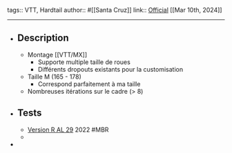 tags:: VTT, Hardtail
author:: #[[Santa Cruz]]
link:: [Official](https://www.santacruzbicycles.com/fr-FR/bikes/chameleon?color=Golden%20Yellow&media=0) 
[[Mar 10th, 2024]]
***

- ## Description
	- Montage [[VTT/MX]]
		- Supporte multiple taille de roues
		- Différents dropouts existants pour la customisation
	- Taille M (165 - 178)
		- Correspond parfaitement à ma taille
	- Nombreuses itérations sur le cadre (> 8)
- ## Tests
	- [Version R AL 29](https://www.mbr.co.uk/reviews/full-suspension-bikes/the-santa-cruz-chameleon-is-now-more-versatile-and-capable-than-ever-before) 2022 #MBR
	-
-
